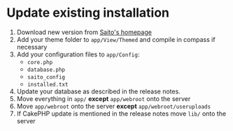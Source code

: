 # Update existing installation #

1. Download new version from [Saito's homepage][saito-homepage]
2. Add your theme folder to `app/View/Themed` and compile in compass if necessary
3. Add your configuration files to `app/Config`:
    - `core.php`
    - `database.php`
    - `saito_config`
    - `installed.txt`
4. Update your database as described in the release notes.
5. Move everything in `app/` **except** `app/webroot` onto the server
6. Move `app/webroot` onto the server **except** `app/webroot/useruploads`
7. If CakePHP update is mentioned in the release notes move `lib/` onto the server

[saito-homepage]: http://saito.siezi.com/
